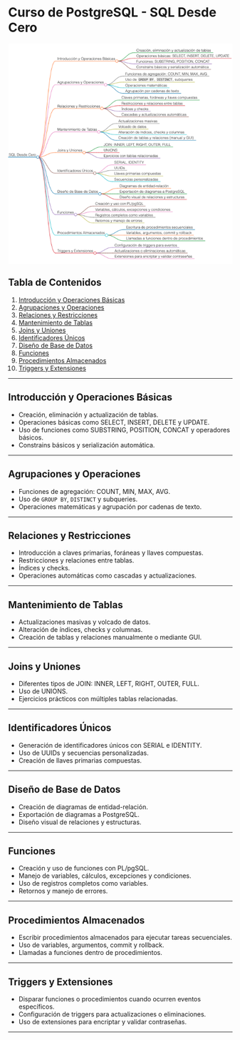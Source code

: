 # Curso de PostgreSQL - SQL Desde Cero

<img src="./map.png" alt="Mapa Mental del Curso" width="600" style="display: block; margin: 0 auto;">

## Tabla de Contenidos

1. [Introducción y Operaciones Básicas](#introducción-y-operaciones-básicas)
2. [Agrupaciones y Operaciones](#agrupaciones-y-operaciones)
3. [Relaciones y Restricciones](#relaciones-y-restricciones)
4. [Mantenimiento de Tablas](#mantenimiento-de-tablas)
5. [Joins y Uniones](#joins-y-uniones)
6. [Identificadores Únicos](#identificadores-únicos)
7. [Diseño de Base de Datos](#diseño-de-base-de-datos)
8. [Funciones](#funciones)
9. [Procedimientos Almacenados](#procedimientos-almacenados)
10. [Triggers y Extensiones](#triggers-y-extensiones)

---

## Introducción y Operaciones Básicas

- Creación, eliminación y actualización de tablas.
- Operaciones básicas como SELECT, INSERT, DELETE y UPDATE.
- Uso de funciones como SUBSTRING, POSITION, CONCAT y operadores básicos.
- Constrains básicos y serialización automática.

---

## Agrupaciones y Operaciones

- Funciones de agregación: COUNT, MIN, MAX, AVG.
- Uso de `GROUP BY`, `DISTINCT` y subqueries.
- Operaciones matemáticas y agrupación por cadenas de texto.

---

## Relaciones y Restricciones

- Introducción a claves primarias, foráneas y llaves compuestas.
- Restricciones y relaciones entre tablas.
- Índices y checks.
- Operaciones automáticas como cascadas y actualizaciones.

---

## Mantenimiento de Tablas

- Actualizaciones masivas y volcado de datos.
- Alteración de índices, checks y columnas.
- Creación de tablas y relaciones manualmente o mediante GUI.

---

## Joins y Uniones

- Diferentes tipos de JOIN: INNER, LEFT, RIGHT, OUTER, FULL.
- Uso de UNIONS.
- Ejercicios prácticos con múltiples tablas relacionadas.

---

## Identificadores Únicos

- Generación de identificadores únicos con SERIAL e IDENTITY.
- Uso de UUIDs y secuencias personalizadas.
- Creación de llaves primarias compuestas.

---

## Diseño de Base de Datos

- Creación de diagramas de entidad-relación.
- Exportación de diagramas a PostgreSQL.
- Diseño visual de relaciones y estructuras.

---

## Funciones

- Creación y uso de funciones con PL/pgSQL.
- Manejo de variables, cálculos, excepciones y condiciones.
- Uso de registros completos como variables.
- Retornos y manejo de errores.

---

## Procedimientos Almacenados

- Escribir procedimientos almacenados para ejecutar tareas secuenciales.
- Uso de variables, argumentos, commit y rollback.
- Llamadas a funciones dentro de procedimientos.

---

## Triggers y Extensiones

- Disparar funciones o procedimientos cuando ocurren eventos específicos.
- Configuración de triggers para actualizaciones o eliminaciones.
- Uso de extensiones para encriptar y validar contraseñas.

---
